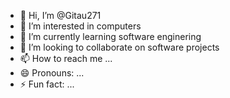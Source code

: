 - 👋 Hi, I’m @Gitau271
- 👀 I’m interested in computers
- 🌱 I’m currently learning software enginering
- 💞️ I’m looking to collaborate on software projects
- 📫 How to reach me ...
- 😄 Pronouns: ...
- ⚡ Fun fact: ...

<!---
Gitau271/Gitau271 is a ✨ special ✨ repository because its `README.md` (this file) appears on your GitHub profile.
You can click the Preview link to take a look at your changes.
--->
